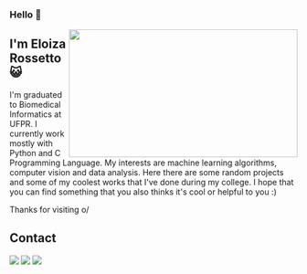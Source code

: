 ### Hello 👋

<img align="right" width="400" height="224" src="http://4.bp.blogspot.com/-qk5EGeuAfwA/VPcU7HUzftI/AAAAAAAAMzI/ig53CrP84-s/s1600/Adventure%2BTime%2B1.gifv">  

## I'm Eloiza Rossetto :smiley_cat:
 
I'm graduated to Biomedical Informatics at UFPR. I currently work mostly with Python and C Programming Language. My interests are machine learning algorithms, computer vision and data analysis. Here there are some random projects and some of my coolest works that I've done during my college. I hope that you can find something that you also thinks it's cool or helpful to you :)

Thanks for visiting o/

## Contact 


<a href="https://github.com/Eloiza"> <img src="https://img.shields.io/badge/GitHub-100000?style=for-the-badge&logo=github&logoColor=white"/></a>
<a href="www.linkedin.com/in/eloiza-rossetto"> <img src="https://img.shields.io/badge/LinkedIn-0077B5?style=for-the-badge&logo=linkedin&logoColor=white"/></a> 
<a href="mailto:eloiza.rossetto@gmail.com"> <img src="https://img.shields.io/badge/Gmail-D14836?style=for-the-badge&logo=gmail&logoColor=white"/></a>
 

<!--
**Eloiza/Eloiza** is a ✨ _special_ ✨ repository because its `README.md` (this file) appears on your GitHub profile.

Here are some ideas to get you started:

- 🔭 I’m currently working on ...
- 🌱 I’m currently learning ...
- 👯 I’m looking to collaborate on ...
- 🤔 I’m looking for help with ...
- 💬 Ask me about ...
- 📫 How to reach me: ...
- 😄 Pronouns: ...
- ⚡ Fun fact: ...
-->
